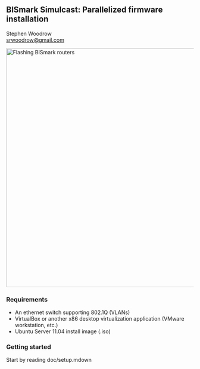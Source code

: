 ## BISmark Simulcast: Parallelized firmware installation
Stephen Woodrow<br />
<srwoodrow@gmail.com>

<a data-flickr-embed="true" href="https://www.flickr.com/photos/stevewoodrow/6134951731/in/photostream/" title="Flashing BISmark routers"><img src="https://farm7.staticflickr.com/6180/6134951731_ce6fdd71d2_b.jpg" width="640px" alt="Flashing BISmark routers"></a>

### Requirements

- An ethernet switch supporting 802.1Q (VLANs)
- VirtualBox or another x86 desktop virtualization application (VMware
  workstation, etc.)
- Ubuntu Server 11.04 install image (.iso)

### Getting started

Start by reading doc/setup.mdown
